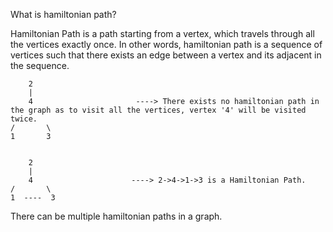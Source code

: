 What is hamiltonian path?

Hamiltonian Path is a path starting from a vertex, which travels through all the vertices exactly once.
In other words, hamiltonian path is a sequence of vertices such that there exists an edge between a vertex and its adjacent in the sequence.


        2
        |
        4                       ----> There exists no hamiltonian path in the graph as to visit all the vertices, vertex '4' will be visited twice.
    /       \
    1       3


        2
        |
        4                      ----> 2->4->1->3 is a Hamiltonian Path.
    /       \
    1  ----  3



There can be multiple hamiltonian paths in a graph.